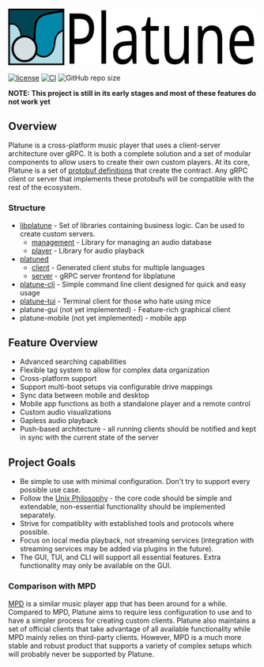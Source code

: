![Platune](res/platune-title.png)

[![license](https://img.shields.io/github/license/aschey/platune)](https://github.com/aschey/platune/blob/master/LICENSE)
[![CI](https://github.com/aschey/Platune/actions/workflows/test.yml/badge.svg)](https://github.com/aschey/Platune/actions/workflows/test.yml)
![GitHub repo size](https://img.shields.io/github/repo-size/aschey/platune)

**NOTE: This project is still in its early stages and most of these features do not work yet**

## Overview

Platune is a cross-platform music player that uses a client-server architecture over gRPC. It is both a complete solution and a set of modular components to allow users to create their own custom players. At its core, Platune is a set of [protobuf definitions](https://github.com/aschey/Platune/tree/master/platuned/proto) that create the contract. Any gRPC client or server that implements these protobufs will be compatible with the rest of the ecosystem.

### Structure

- [libplatune](https://github.com/aschey/Platune/tree/master/libplatune) -
  Set of libraries containing business logic. Can be used to create custom servers.
  - [management](https://github.com/aschey/Platune/tree/master/libplatune/management) -
    Library for managing an audio database
  - [player](https://github.com/aschey/Platune/tree/master/libplatune/player) -
    Library for audio playback
- [platuned](https://github.com/aschey/Platune/tree/master/platuned)
  - [client](https://github.com/aschey/Platune/tree/master/platuned/client) -
    Generated client stubs for multiple languages
  - [server](https://github.com/aschey/Platune/tree/master/platuned/server) -
    gRPC server frontend for libplatune
- [platune-cli](https://github.com/aschey/Platune/tree/master/platune-cli) -
  Simple command line client designed for quick and easy usage
- [platune-tui](https://github.com/aschey/Platune/tree/master/platune-cli) -
  Terminal client for those who hate using mice
- platune-gui (not yet implemented) -
  Feature-rich graphical client
- platune-mobile (not yet implemented) - mobile app

## Feature Overview

- Advanced searching capabilities
- Flexible tag system to allow for complex data organization
- Cross-platform support
- Support multi-boot setups via configurable drive mappings
- Sync data between mobile and desktop
- Mobile app functions as both a standalone player and a remote control
- Custom audio visualizations
- Gapless audio playback
- Push-based architecture - all running clients should be notified and kept in sync with the current state of the server

## Project Goals

- Be simple to use with minimal configuration. Don't try to support every possible use case.
- Follow the [Unix Philosophy](https://en.wikipedia.org/wiki/Unix_philosophy) - the core code should be simple and extendable, non-essential functionality should be implemented separately.
- Strive for compatiblity with established tools and protocols where possible.
- Focus on local media playback, not streaming services (integration with streaming services may be added via plugins in the future).
- The GUI, TUI, and CLI will support all essential features. Extra functionality may only be available on the GUI.

### Comparison with MPD

[MPD](https://www.musicpd.org/) is a similar music player app that has been around for a while. Compared to MPD, Platune aims to require less configuration to use and to have a simpler process for creating custom clients. Platune also maintains a set of official clients that take advantage of all available functionality while MPD mainly relies on third-party clients. However, MPD is a much more stable and robust product that supports a variety of complex setups which will probably never be supported by Platune.

